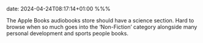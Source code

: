 date: 2024-04-24T08:17:14+01:00
%%%

The Apple Books audiobooks store should have a science section. Hard to browse when so much goes into the ‘Non-Fiction’ category alongside many personal development and sports people books.
